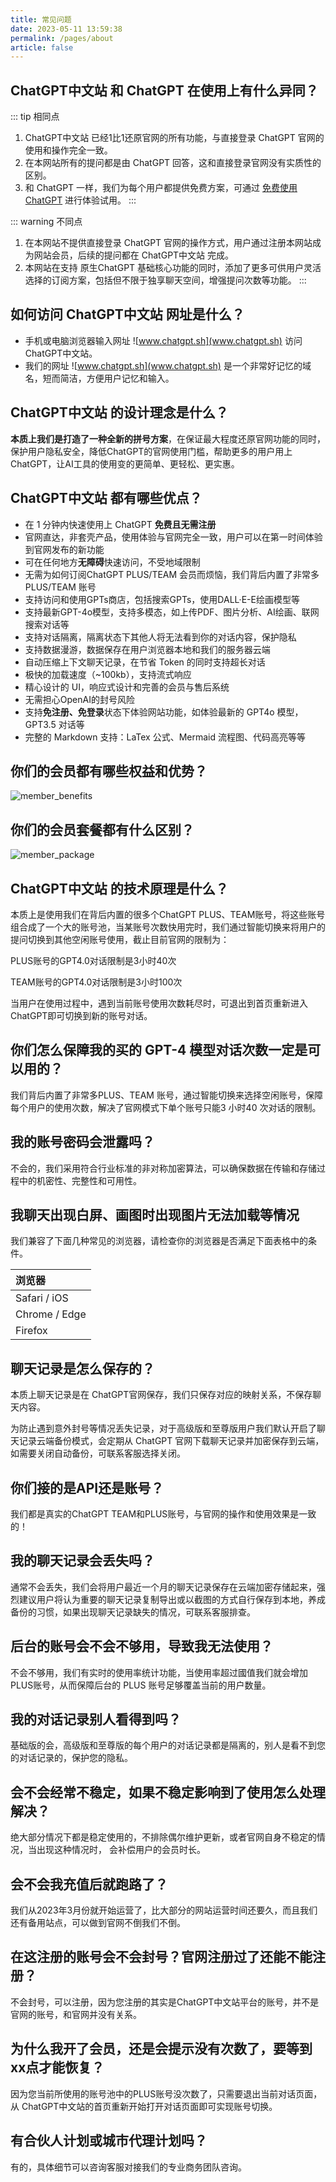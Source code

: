 ```yaml
---
title: 常见问题
date: 2023-05-11 13:59:38
permalink: /pages/about
article: false
---
```



## ChatGPT中文站 和 ChatGPT 在使用上有什么异同？

::: tip 相同点
1. ChatGPT中文站 已经1比1还原官网的所有功能，与直接登录 ChatGPT 官网的使用和操作完全一致。
2. 在本网站所有的提问都是由 ChatGPT 回答，这和直接登录官网没有实质性的区别。
3. 和 ChatGPT 一样，我们为每个用户都提供免费方案，可通过 [免费使用ChatGPT](www.chatgpt.sh/goto) 进行体验试用。
:::

::: warning 不同点
 1. 在本网站不提供直接登录 ChatGPT 官网的操作方式，用户通过注册本网站成为网站会员，后续的提问都在 ChatGPT中文站 完成。
 2. 本网站在支持 原生ChatGPT 基础核心功能的同时，添加了更多可供用户灵活选择的订阅方案，包括但不限于独享聊天空间，增强提问次数等功能。
:::

## 如何访问 ChatGPT中文站 网址是什么？

- 手机或电脑浏览器输入网址 ![www.chatgpt.sh](www.chatgpt.sh) 访问 ChatGPT中文站。
- 我们的网址 ![www.chatgpt.sh](www.chatgpt.sh) 是一个非常好记忆的域名，短而简洁，方便用户记忆和输入。

## ChatGPT中文站 的设计理念是什么？

**本质上我们是打造了一种全新的拼号方案**，在保证最大程度还原官网功能的同时，保护用户隐私安全，降低ChatGPT的官网使用门槛，帮助更多的用户用上ChatGPT，让AI工具的使用变的更简单、更轻松、更实惠。

## ChatGPT中文站 都有哪些优点？

- 在 1 分钟内快速使用上 ChatGPT **免费且无需注册**
- 官网直达，非套壳产品，使用体验与官网完全一致，用户可以在第一时间体验到官网发布的新功能
- 可在任何地方**无障碍**快速访问，不受地域限制
- 无需为如何订阅ChatGPT PLUS/TEAM 会员而烦恼，我们背后内置了非常多 PLUS/TEAM 账号
- 支持访问和使用GPTs商店，包括搜索GPTs，使用DALL·E-E绘画模型等
- 支持最新GPT-4o模型，支持多模态，如上传PDF、图片分析、AI绘画、联网搜索对话等
- 支持对话隔离，隔离状态下其他人将无法看到你的对话内容，保护隐私
- 支持数据漫游，数据保存在用户浏览器本地和我们的服务器云端
- 自动压缩上下文聊天记录，在节省 Token 的同时支持超长对话
- 极快的加载速度（~100kb），支持流式响应
- 精心设计的 UI，响应式设计和完善的会员与售后系统
- 无需担心OpenAI的封号风险
- 支持**免注册、免登录**状态下体验网站功能，如体验最新的 GPT4o 模型，GPT3.5 对话等
- 完整的 Markdown 支持：LaTex 公式、Mermaid 流程图、代码高亮等等

## 你们的会员都有哪些权益和优势？

![member_benefits](./images/member_benefits.jpg)

## 你们的会员套餐都有什么区别？

![member_package](./images/member_package.jpg)

## ChatGPT中文站 的技术原理是什么？

本质上是使用我们在背后内置的很多个ChatGPT PLUS、TEAM账号，将这些账号组合成了一个大的账号池，当某账号次数快用完时，我们通过智能切换来将用户的提问切换到其他空闲账号使用，截止目前官网的限制为：

PLUS账号的GPT4.0对话限制是3小时40次

TEAM账号的GPT4.0对话限制是3小时100次

当用户在使用过程中，遇到当前账号使用次数耗尽时，可退出到首页重新进入ChatGPT即可切换到新的账号对话。

## 你们怎么保障我的买的 GPT-4 模型对话次数一定是可以用的？

我们背后内置了非常多PLUS、TEAM 账号，通过智能切换来选择空闲账号，保障每个用户的使用次数，解决了官网模式下单个账号只能3 小时40 次对话的限制。

## 我的账号密码会泄露吗？

不会的，我们采用符合行业标准的非对称加密算法，可以确保数据在传输和存储过程中的机密性、完整性和可用性。

## 我聊天出现白屏、画图时出现图片无法加载等情况

我们兼容了下面几种常见的浏览器，请检查你的浏览器是否满足下面表格中的条件。

| 浏览器        |
| :------------ |
| Safari / iOS  |
| Chrome / Edge |
| Firefox       |

## 聊天记录是怎么保存的？

本质上聊天记录是在 ChatGPT官网保存，我们只保存对应的映射关系，不保存聊天内容。

为防止遇到意外封号等情况丢失记录，对于高级版和至尊版用户我们默认开启了聊天记录云端备份模式，会定期从 ChatGPT 官网下载聊天记录并加密保存到云端，如需要关闭自动备份，可联系客服选择关闭。

## 你们接的是API还是账号？

我们都是真实的ChatGPT TEAM和PLUS账号，与官网的操作和使用效果是一致的！

## 我的聊天记录会丢失吗？

通常不会丢失，我们会将用户最近一个月的聊天记录保存在云端加密存储起来，强烈建议用户将认为重要的聊天记录复制导出或以截图的方式自行保存到本地，养成备份的习惯，如果出现聊天记录缺失的情况，可联系客服排查。

## 后台的账号会不会不够用，导致我无法使用？

不会不够用，我们有实时的使用率统计功能，当使用率超过國值我们就会增加PLUS账号，从而保障后台的 PLUS 账号足够覆盖当前的用户数量。

## 我的对话记录别人看得到吗？

基础版的会，高级版和至尊版的每个用户的对话记录都是隔离的，别人是看不到您的对话记录的，保护您的隐私。

## 会不会经常不稳定，如果不稳定影响到了使用怎么处理解决？

绝大部分情况下都是稳定使用的，不排除偶尔维护更新，或者官网自身不稳定的情况，当出现这种情况时， 会补偿用户的会员时长。

## 会不会我充值后就跑路了？

我们从2023年3月份就开始运营了，比大部分的网站运营时间还要久，而且我们还有备用站点，可以做到官网不倒我们不倒。

## 在这注册的账号会不会封号？官网注册过了还能不能注册？

不会封号，可以注册，因为您注册的其实是ChatGPT中文站平台的账号，并不是官网的账号，和官网并没有关系。

## 为什么我开了会员，还是会提示没有次数了，要等到xx点才能恢复？

因为您当前所使用的账号池中的PLUS账号没次数了，只需要退出当前对话页面，从 ChatGPT中文站的首页重新开始打开对话页面即可实现账号切换。

## 有合伙人计划或城市代理计划吗？

有的，具体细节可以咨询客服对接我们的专业商务团队咨询。